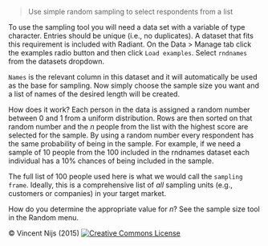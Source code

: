 > Use simple random sampling to select respondents from a list

To use the sampling tool you will need a data set with a variable of type character. Entries should be unique (i.e., no duplicates). A dataset that fits this requirement is included with Radiant. On the Data > Manage tab click the examples radio button and then click `Load examples`. Select `rndnames` from the datasets dropdown.

`Names` is the relevant column in this dataset and it will automatically be used as the base for sampling. Now simply choose the sample size you want and a list of names of the desired length will be created.

How does it work? Each person in the data is assigned a random number between 0 and 1 from a uniform distribution. Rows are then sorted on that random number and the $n$ people from the list with the highest score are selected for the sample. By using a random number every respondent has the same probability of being in the sample. For example, if we need a sample of 10 people from the 100 included in the rndnames dataset each individual has a 10% chances of being included in the sample.

The full list of 100 people used here is what we would call the `sampling frame`. Ideally, this is a comprehensive list of _all_ sampling units (e.g., customers or companies) in your target market.

How do you determine the appropriate value for $n$? See the sample size tool in the Random menu.


&copy; Vincent Nijs (2015) <a rel="license" href="http://creativecommons.org/licenses/by-nc-sa/4.0/" target="_blank"><img alt="Creative Commons License" style="border-width:0" src="imgs/80x15.png" /></a>

